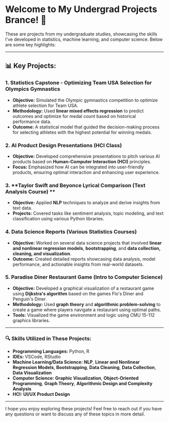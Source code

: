 # Welcome to My Undergrad Projects Brance! 🎉

These are projects from my undergraduate studies, showcasing the skills I've developed in statistics, machine learning, and computer science. Below are some key highlights:

---

## 📊 **Key Projects:**

### 1. **Statistics Capstone - Optimizing Team USA Selection for Olympics Gymnastics**  
- **Objective:** Simulated the Olympic gymnastics competition to optimize athlete selection for Team USA.  
- **Methodology:** Used **linear mixed effects regression** to predict outcomes and optimize for medal count based on historical performance data.  
- **Outcome:** A statistical model that guided the decision-making process for selecting athletes with the highest potential for winning medals.

### 2. **AI Product Design Presentations (HCI Class)**  
- **Objective:** Developed comprehensive presentations to pitch various AI products based on **Human-Computer Interaction (HCI)** principles.  
- **Focus:** Emphasized how AI can be integrated into user-friendly products, ensuring optimal interaction and enhancing user experience.

### 3. **Taylor Swift and Beyonce Lyrical Comparison (Text Analysis Course) **  
- **Objective:** Applied **NLP** techniques to analyze and derive insights from text data.  
- **Projects:** Covered tasks like sentiment analysis, topic modeling, and text classification using various Python libraries.

### 4. **Data Science Reports (Various Statistics Courses)**  
- **Objective:** Worked on several data science projects that involved **linear and nonlinear regression models**, **bootstrapping**, and **data collection, cleaning, and visualization**.  
- **Outcome:** Created detailed reports showcasing data analysis, model performance, and actionable insights from real-world datasets.

### 5. **Paradise Diner Restaurant Game (Intro to Computer Science)**  
- **Objective:** Developed a graphical visualization of a restaurant game using **Dijkstra's algorithm** based on the games Flo's Diner and Penguin's Diner.  
- **Methodology:** Used **graph theory** and **algorithmic problem-solving** to create a game where players navigate a restaurant using optimal paths.  
- **Tools:** Visualized the game environment and logic using CMU 15-112 graphics libraries.

---

### 🔍 **Skills Utilized in These Projects:**  
- **Programming Languages:** Python, R  
- **IDEs:** VSCode, RStudio  
- **Machine Learning/Data Science:** **NLP**, **Linear and Nonlinear Regression Models**, **Bootstrapping**, **Data Cleaning**, **Data Collection**, **Data Visualization**  
- **Computer Science:** **Graphic Visualization**, **Object-Oriented Programming**, **Graph Theory**, **Algorithmic Design and Complexity Analysis**  
- **HCI:** **UI/UX Product Design**

---

I hope you enjoy exploring these projects! Feel free to reach out if you have any questions or want to discuss any of these topics in more detail.  
